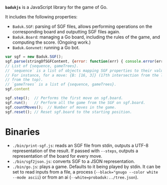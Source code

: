 **`badukjs`** is a JavaScript library for the game of Go.

It includes the following properties:

- `Baduk.SGF`: parsing of SGF files, allows performing operations on the
  corresponding board and outputting SGF files again.
- `Baduk.Board`: managing a Go board, including the rules of the game, and
  computing the score. (Ongoing work.)
- `Baduk.Gonvnet`: running a Go bot.

```js
var sgf = new Baduk.SGF();
sgf.parse(stringOfSGFContent, {error: function(err) { console.error(err); }});
// List of {sequence, gameTrees}.
// `sequence` is a list of objects mapping SGF properties to their values.
// For instance, for a move: {B: [16, 3]} (17th intersection from the left, 3rd
// from the top).
// `gameTrees` is a list of {sequence, gameTrees}.
sgf.content

sgf.step();  // Performs the first move on sgf.board.
sgf.run();   // Perform all the game from the SGF on sgf.board.
sgf.countMoves();  // Number of moves in the game.
sgf.reset(); // Reset sgf.board to the starting position.
```

# Binaries

- `./bin/print-sgf.js`: reads an SGF file from stdin, outputs a UTF-8
  representation of the result. If passed with `--steps`, outputs a
  representation of the board for every move.
- `./bin/sgf2json.js`: converts SGF to a JSON representation.
- `./bin/go.js`: plays a game. Defaults to it being played by stdin. It can be
  set to read inputs from a file, a process (`--black="gnugo --color white
  --mode ascii`) or from an ai (`--white=probaduk:../tree.json`).
